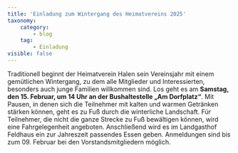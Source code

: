 ```yaml
---
title: 'Einladung zum Wintergang des Heimatvereins 2025'
taxonomy:
    category:
        - blog
    tag:
        - Einladung
visible: false
---
```


Traditionell beginnt der Heimatverein Halen sein Vereinsjahr mit einem gemütlichen Wintergang, zu dem alle Mitglieder und Interessierten, besonders auch junge Familien willkommen sind. Los geht es am **Samstag, den 15. Februar, um 14 Uhr an der Bushaltestelle „Am Dorfplatz“**. Mit Pausen, in denen sich die Teilnehmer mit kalten und warmen Getränken stärken können, geht es zu Fuß durch die winterliche Landschaft. Für Teilnehmer, die nicht die ganze Strecke zu Fuß bewältigen können, wird eine Fahrgelegenheit angeboten. Anschließend wird es im Landgasthof Feldhaus ein zur Jahreszeit passendes Essen geben. Anmeldungen sind bis zum 09. Februar bei den Vorstandsmitgliedern möglich.